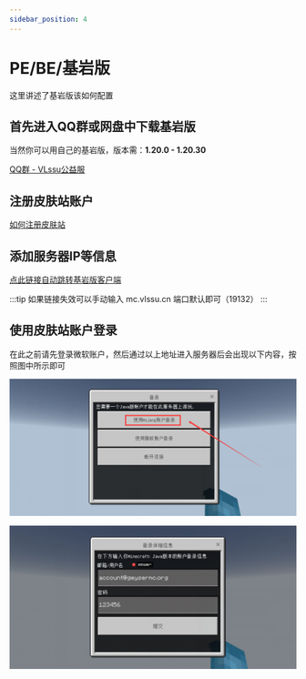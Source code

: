 ```yaml
---
sidebar_position: 4
---
```


# PE/BE/基岩版
这里讲述了基岩版该如何配置

## 首先进入QQ群或网盘中下载基岩版
当然你可以用自己的基岩版，版本需：**1.20.0 - 1.20.30**

[QQ群 - VLssu公益服](https://jq.qq.com/?_wv=1027&k=0anjDlw3)

## 注册皮肤站账户

[如何注册皮肤站](../reg-skin-station.md)

## 添加服务器IP等信息

[点此链接自动跳转基岩版客户端](minecraft://?addExternalServer=Vlssu%20Server%7Cmc.vlssu.cn:19132)

:::tip 如果链接失效可以手动输入
mc.vlssu.cn 端口默认即可（19132）
:::

## 使用皮肤站账户登录

在此之前请先登录微软账户，然后通过以上地址进入服务器后会出现以下内容，按照图中所示即可

![点击【使用Mojang账户登录】](./img/pe1.jpg)

![输入你注册的皮肤站账户即可进入](./img/pe2.jpg)
